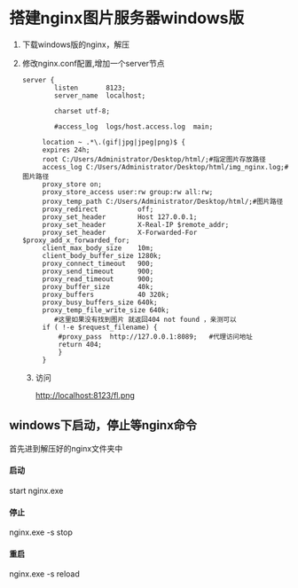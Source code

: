 # 搭建nginx图片服务器windows版

1. 下载windows版的nginx，解压

2. 修改nginx.conf配置,增加一个server节点 

   ```nginx
   server {
           listen       8123;
           server_name  localhost;
   
           charset utf-8; 
   
           #access_log  logs/host.access.log  main;
   
   		location ~ .*\.(gif|jpg|jpeg|png)$ {          
   		expires 24h;              
   		root C:/Users/Administrator/Desktop/html/;#指定图片存放路径              
   		access_log C:/Users/Administrator/Desktop/html/img_nginx.log;#图片路径              
   		proxy_store on;              
   		proxy_store_access user:rw group:rw all:rw;              
   		proxy_temp_path C:/Users/Administrator/Desktop/html/;#图片路径             
   		proxy_redirect          off;                
   		proxy_set_header        Host 127.0.0.1;              
   		proxy_set_header        X-Real-IP $remote_addr;              
   		proxy_set_header        X-Forwarded-For $proxy_add_x_forwarded_for;             
   		client_max_body_size    10m;              
   		client_body_buffer_size 1280k;              
   		proxy_connect_timeout   900;              
   		proxy_send_timeout      900;              
   		proxy_read_timeout      900;              
   		proxy_buffer_size       40k;              
   		proxy_buffers           40 320k;              
   		proxy_busy_buffers_size 640k;              
   		proxy_temp_file_write_size 640k;
           #这里如果没有找到图片 就返回404 not found ，亲测可以
   		if ( !-e $request_filename) {                   
   			#proxy_pass  http://127.0.0.1:8089;   #代理访问地址
   			return 404;
   			}      
   		} 
   ```

   3. 访问

      <http://localhost:8123/fl.png>



## windows下启动，停止等nginx命令

首先进到解压好的nginx文件夹中

#### 启动

start nginx.exe

#### 停止

nginx.exe -s stop

#### 重启

nginx.exe -s reload